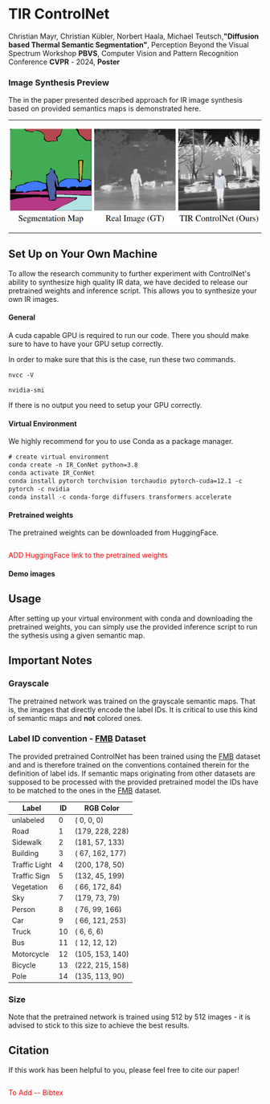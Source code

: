 # TIR ControlNet
Christian Mayr, Christian Kübler, Norbert Haala, Michael Teutsch,**"Diffusion based Thermal Semantic Segmentation"**, Perception Beyond the Visual Spectrum Workshop **PBVS**, Computer Vision and Pattern Recognition Conference **CVPR** - 2024, **Poster**



### Image Synthesis Preview

The in the paper presented described approach for IR image synthesis based on provided semantics maps is demonstrated here.

---

![preview](assets/demo.png)
 
---

## Set Up on Your Own Machine

To allow the research community to further experiment with ControlNet's ability to synthesize high quality IR data, we have decided to release our pretrained weights and inference script. This allows you to synthesize your own IR images.

#### General
A cuda capable GPU is required to run our code. There you should make sure to have to have your GPU setup correctly.

In order to make sure that this is the case, run these two commands.

```shell
nvcc -V
```
```shell
nvidia-smi
```
If there is no output you need to setup your GPU correctly. 

#### Virtual Environment

We highly recommend for you to use Conda as a package manager.

```shell
# create virtual environment
conda create -n IR_ConNet python=3.8
conda activate IR_ConNet
conda install pytorch torchvision torchaudio pytorch-cuda=12.1 -c pytorch -c nvidia
conda install -c conda-forge diffusers transformers accelerate
```

#### Pretrained weights

The pretrained weights can be downloaded from HuggingFace.
```shell
```
<span style="color:red">ADD HuggingFace link to the pretrained weights</span>

#### Demo images

## Usage

After setting up your virtual environment with conda and downloading the pretrained weights, you can simply use the provided inference script to run the sythesis using a given semantic map.


## Important Notes

### Grayscale
The pretrained network was trained on the grayscale semantic maps. That is, the images that directly encode the label IDs. It is critical to use this kind of semantic maps and **not** colored ones.

### Label ID convention - [FMB](https://arxiv.org/abs/2308.02097) Dataset
The provided pretrained ControlNet has been trained using the [FMB](https://arxiv.org/abs/2308.02097) dataset and and is therefore trained on the conventions contained therein for the definition of label ids. If semantic maps originating from other datasets are supposed to be processed with the provided pretrained model the IDs have to be matched to the ones in the [FMB](https://arxiv.org/abs/2308.02097) dataset.

| Label         | ID |  RGB Color     |
|---------------|----|----------------|
| unlabeled     |  0 | (  0,   0,   0)|
| Road          |  1 | (179, 228, 228)|
| Sidewalk      |  2 | (181,  57, 133)|
| Building      |  3 | ( 67, 162, 177)|
| Traffic Light |  4 | (200, 178,  50)|
| Traffic Sign  |  5 | (132,  45, 199)|
| Vegetation    |  6 | ( 66, 172,  84)|
| Sky           |  7 | (179,  73,  79)|
| Person        |  8 | ( 76,  99, 166)|
| Car           |  9 | ( 66, 121, 253)|
| Truck         | 10 | (  6,   6,   6)|
| Bus           | 11 | ( 12,  12,  12)|
| Motorcycle    | 12 | (105, 153, 140)|
| Bicycle       | 13 | (222, 215, 158)|
| Pole          | 14 | (135, 113,  90)|

### Size

Note that the pretrained network is trained using 512 by 512 images - it is advised to stick to this size to achieve the best results.



## Citation

If this work has been helpful to you, please feel free to cite our paper!

```shell

```
<span style="color:red">To Add -- Bibtex</span>